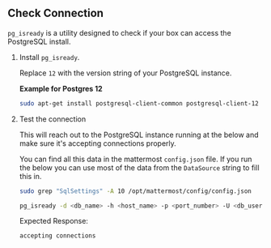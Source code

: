 

## Check Connection

`pg_isready` is a utility designed to check if your box can access the PostgreSQL install.

1. Install `pg_isready`.

    Replace `12` with the version string of your PostgreSQL instance.

    **Example for Postgres 12**

    ```bash
    sudo apt-get install postgresql-client-common postgresql-client-12
    ```

2. Test the connection

    This will reach out to the PostgreSQL instance running at the below and make sure it's accepting connections properly.

    You can find all this data in the mattermost `config.json` file. If you run the below you can use most of the data from the `DataSource` string to fill this in.

    ```bash
    sudo grep "SqlSettings" -A 10 /opt/mattermost/config/config.json
    ```

    ```bash
    pg_isready -d <db_name> -h <host_name> -p <port_number> -U <db_user>
    ```

    Expected Response:

    ```
    accepting connections
    ```